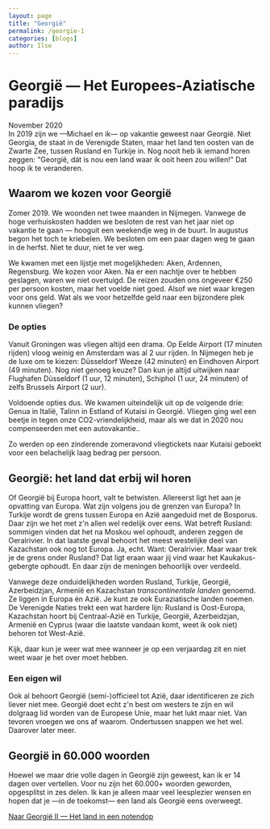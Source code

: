 ```yaml
---
layout: page
title: "Georgië"
permalink: /georgie-1
categories: [blogs]
author: Ilse
---
```


# Georgië — Het Europees-Aziatische paradijs
<div class="date">November 2020</div>
In 2019 zijn we —Michael en ik— op vakantie geweest naar Georgië. Niet Georgia, de staat in de Verenigde Staten, maar het land ten oosten van de Zwarte Zee, tussen Rusland en Turkije in. Nog nooit heb ik iemand horen zeggen: "Georgië, dát is nou een land waar ik ooit heen zou willen!" Dat hoop ik te veranderen.

## Waarom we kozen voor Georgië
Zomer 2019. We woonden net twee maanden in Nijmegen. Vanwege de hoge verhuiskosten hadden we besloten de rest van het jaar niet op vakantie te gaan — hooguit een weekendje weg in de buurt. In augustus begon het toch te kriebelen. We besloten om een paar dagen weg te gaan in de herfst. Niet te duur, niet te ver weg.

We kwamen met een lijstje met mogelijkheden: Aken, Ardennen, Regensburg. We kozen voor Aken. Na er een nachtje over te hebben geslagen, waren we niet overtuigd. De reizen zouden ons ongeveer €250 per persoon kosten, maar het voelde niet goed. Alsof we niet waar kregen voor ons geld. Wat als we voor hetzelfde geld naar een bijzondere plek kunnen vliegen?

### De opties
Vanuit Groningen was vliegen altijd een drama. Op Eelde Airport (17 minuten rijden) vloog weinig en Amsterdam was al 2 uur rijden. In Nijmegen heb je de luxe om te kiezen: Düsseldorf Weeze (42 minuten) en Eindhoven Airport (49 minuten). Nog niet genoeg keuze? Dan kun je altijd uitwijken naar Flughafen Düsseldorf (1 uur, 12 minuten), Schiphol (1 uur, 24 minuten) of zelfs Brussels Airport (2 uur).

Voldoende opties dus. We kwamen uiteindelijk uit op de volgende drie: Genua in Italië, Talinn in Estland of Kutaisi in Georgië. Vliegen ging wel een beetje in tegen onze CO2-vriendelijkheid, maar als we dat in 2020 nou compenseerden met een autovakantie..

Zo werden op een zinderende zomeravond vliegtickets naar Kutaisi geboekt voor een belachelijk laag bedrag per persoon.

## Georgië: het land dat erbij wil horen
Of Georgië bij Europa hoort, valt te betwisten. Allereerst ligt het aan je opvatting van Europa. Wat zijn volgens jou de grenzen van Europa? In Turkije wordt de grens tussen Europa en Azië aangeduid met de Bosporus. Daar zijn we het met z'n allen wel redelijk over eens. Wat betreft Rusland: sommigen vinden dat het na Moskou wel ophoudt, anderen zeggen de Oeralrivier. In dat laatste geval behoort het meest westelijke deel van Kazachstan ook nog tot Europa. Ja, echt. Want: Oeralrivier. Maar waar trek je de grens onder Rusland? Dat ligt eraan waar jij vind waar het Kaukakus-gebergte ophoudt. En daar zijn de meningen behoorlijk over verdeeld.

Vanwege deze onduidelijkheden worden Rusland, Turkije, Georgië, Azerbeidzjan, Armenië en Kazachstan *transcontinentale landen* genoemd. Ze liggen in Europa én Azië. Je kunt ze ook Euraziatische landen noemen. De Verenigde Naties trekt een wat hardere lijn: Rusland is Oost-Europa, Kazachstan hoort bij Centraal-Azië en Turkije, Georgië, Azerbeidzjan, Armenië en Cyprus (waar die laatste vandaan komt, weet ik ook niet) behoren tot West-Azië.

Kijk, daar kun je weer wat mee wanneer je op een verjaardag zit en niet weet waar je het over moet hebben.

### Een eigen wil
Ook al behoort Georgië (semi-)officieel tot Azië, daar identificeren ze zich liever niet mee. Georgië doet echt z'n best om westers te zijn en wil dolgraag lid worden van de Europese Unie, maar het lukt maar niet. Van tevoren vroegen we ons af waarom. Ondertussen snappen we het wel. Daarover later meer.

## Georgië in 60.000 woorden
Hoewel we maar drie volle dagen in Georgië zijn geweest, kan ik er 14 dagen over vertellen. Voor nu zijn het 60.000+ woorden geworden, opgesplitst in zes delen. Ik kan je alleen maar veel leesplezier wensen en hopen dat je —in de toekomst— een land als Georgië eens overweegt.

[Naar Georgië II — Het land in een notendop ](/georgie-2)
